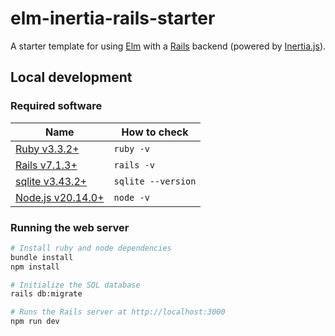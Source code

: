 # elm-inertia-rails-starter

A starter template for using [Elm](https://elm-lang.org) with a [Rails](https://rubyonrails.org) backend (powered by [Inertia.js](https://inertiajs.com)).

## Local development

### Required software

Name | How to check
--- | ---
[Ruby v3.3.2+](https://www.ruby-lang.org) | `ruby -v`
[Rails v7.1.3+](https://rubyonrails.org) | `rails -v`
[sqlite v3.43.2+](https://sqlite.org) | `sqlite --version`
[Node.js v20.14.0+](https://nodejs.org) | `node -v`

### Running the web server

```sh
# Install ruby and node dependencies
bundle install
npm install

# Initialize the SQL database
rails db:migrate

# Runs the Rails server at http://localhost:3000
npm run dev
```
